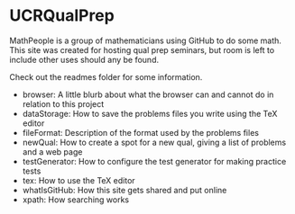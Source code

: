# UCRQualPrep
MathPeople is a group of mathematicians using GitHub to do some math. This site was created for hosting qual prep seminars, but room is left to include other uses should any be found.

Check out the readmes folder for some information.

- browser: A little blurb about what the browser can and cannot do in relation to this project
- dataStorage: How to save the problems files you write using the TeX editor
- fileFormat: Description of the format used by the problems files
- newQual: How to create a spot for a new qual, giving a list of problems and a web page
- testGenerator: How to configure the test generator for making practice tests
- tex: How to use the TeX editor
- whatIsGitHub: How this site gets shared and put online
- xpath: How searching works